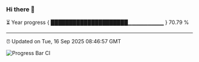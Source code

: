 ### Hi there 👋

⏳ Year progress { █████████████████████▁▁▁▁▁▁▁▁▁ } 70.79 %

---

⏰ Updated on Tue, 16 Sep 2025 08:46:57 GMT

![Progress Bar CI](https://github.com/IshwaranRudhara/GIT-ACTION/workflows/Progress%20Bar%20CI/badge.svg)

